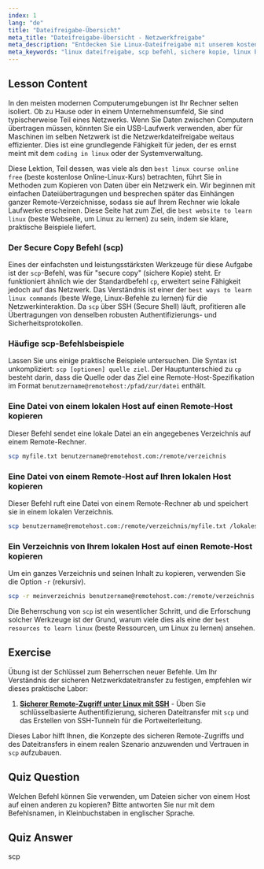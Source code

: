 ```yaml
---
index: 1
lang: "de"
title: "Dateifreigabe-Übersicht"
meta_title: "Dateifreigabe-Übersicht - Netzwerkfreigabe"
meta_description: "Entdecken Sie Linux-Dateifreigabe mit unserem kostenlosen Online-Kurs. Lernen Sie eine der besten Methoden, um Linux-Befehle wie scp für sichere Dateiübertragungen im Netzwerk zu beherrschen. Eine wichtige Ressource für das Programmieren unter Linux."
meta_keywords: "linux dateifreigabe, scp befehl, sichere kopie, linux befehle lernen, bester linux kurs online kostenlos, programmieren unter linux, netzwerk dateiübertragung, beste ressourcen linux lernen"
---
```


## Lesson Content

In den meisten modernen Computerumgebungen ist Ihr Rechner selten isoliert. Ob zu Hause oder in einem Unternehmensumfeld, Sie sind typischerweise Teil eines Netzwerks. Wenn Sie Daten zwischen Computern übertragen müssen, könnten Sie ein USB-Laufwerk verwenden, aber für Maschinen im selben Netzwerk ist die Netzwerkdateifreigabe weitaus effizienter. Dies ist eine grundlegende Fähigkeit für jeden, der es ernst meint mit dem `coding in linux` oder der Systemverwaltung.

Diese Lektion, Teil dessen, was viele als den `best linux course online free` (beste kostenlose Online-Linux-Kurs) betrachten, führt Sie in Methoden zum Kopieren von Daten über ein Netzwerk ein. Wir beginnen mit einfachen Dateiübertragungen und besprechen später das Einhängen ganzer Remote-Verzeichnisse, sodass sie auf Ihrem Rechner wie lokale Laufwerke erscheinen. Diese Seite hat zum Ziel, die `best website to learn linux` (beste Webseite, um Linux zu lernen) zu sein, indem sie klare, praktische Beispiele liefert.

### Der Secure Copy Befehl (scp)

Eines der einfachsten und leistungsstärksten Werkzeuge für diese Aufgabe ist der `scp`-Befehl, was für "secure copy" (sichere Kopie) steht. Er funktioniert ähnlich wie der Standardbefehl `cp`, erweitert seine Fähigkeit jedoch auf das Netzwerk. Das Verständnis ist einer der `best ways to learn linux commands` (beste Wege, Linux-Befehle zu lernen) für die Netzwerkinteraktion. Da `scp` über SSH (Secure Shell) läuft, profitieren alle Übertragungen von denselben robusten Authentifizierungs- und Sicherheitsprotokollen.

### Häufige scp-Befehlsbeispiele

Lassen Sie uns einige praktische Beispiele untersuchen. Die Syntax ist unkompliziert: `scp [optionen] quelle ziel`. Der Hauptunterschied zu `cp` besteht darin, dass die Quelle oder das Ziel eine Remote-Host-Spezifikation im Format `benutzername@remotehost:/pfad/zur/datei` enthält.

### Eine Datei von einem lokalen Host auf einen Remote-Host kopieren

Dieser Befehl sendet eine lokale Datei an ein angegebenes Verzeichnis auf einem Remote-Rechner.

```bash
scp myfile.txt benutzername@remotehost.com:/remote/verzeichnis
```

### Eine Datei von einem Remote-Host auf Ihren lokalen Host kopieren

Dieser Befehl ruft eine Datei von einem Remote-Rechner ab und speichert sie in einem lokalen Verzeichnis.

```bash
scp benutzername@remotehost.com:/remote/verzeichnis/myfile.txt /lokales/verzeichnis
```

### Ein Verzeichnis von Ihrem lokalen Host auf einen Remote-Host kopieren

Um ein ganzes Verzeichnis und seinen Inhalt zu kopieren, verwenden Sie die Option `-r` (rekursiv).

```bash
scp -r meinverzeichnis benutzername@remotehost.com:/remote/verzeichnis
```

Die Beherrschung von `scp` ist ein wesentlicher Schritt, und die Erforschung solcher Werkzeuge ist der Grund, warum viele dies als eine der `best resources to learn linux` (beste Ressourcen, um Linux zu lernen) ansehen.

## Exercise

Übung ist der Schlüssel zum Beherrschen neuer Befehle. Um Ihr Verständnis der sicheren Netzwerkdateitransfer zu festigen, empfehlen wir dieses praktische Labor:

1. **[Sicherer Remote-Zugriff unter Linux mit SSH](https://labex.io/de/labs/comptia-secure-remote-access-in-linux-with-ssh-592816)** - Üben Sie schlüsselbasierte Authentifizierung, sicheren Dateitransfer mit `scp` und das Erstellen von SSH-Tunneln für die Portweiterleitung.

Dieses Labor hilft Ihnen, die Konzepte des sicheren Remote-Zugriffs und des Dateitransfers in einem realen Szenario anzuwenden und Vertrauen in `scp` aufzubauen.

## Quiz Question

Welchen Befehl können Sie verwenden, um Dateien sicher von einem Host auf einen anderen zu kopieren? Bitte antworten Sie nur mit dem Befehlsnamen, in Kleinbuchstaben in englischer Sprache.

## Quiz Answer

scp

